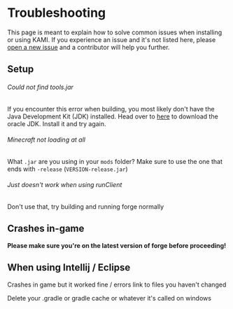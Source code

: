 # Troubleshooting

This page is meant to explain how to solve common issues when installing or using KAMI. If you experience an issue and it's not listed here, please [open a new issue](https://github.com/zeroeightysix/KAMI/issues/new) and a contributor will help you further.

## Setup
###### Could not find tools.jar
If you encounter this error when building, you most likely don't have the Java Development Kit (JDK) installed.
Head over to [here](http://www.oracle.com/technetwork/java/javase/downloads/jdk8-downloads-2133151.html) to download the oracle JDK. Install it and try again.

###### Minecraft not loading at all
What `.jar` are you using in your `mods` folder? Make sure to use the one that ends with `-release` (`VERSION-release.jar`)

###### Just doesn't work when using runClient
Don't use that, try building and running forge normally
## Crashes in-game

**Please make sure you're on the latest version of forge before proceeding!**

## When using Intellij / Eclipse
Crashes in game but it worked fine / errors link to files you haven't changed

Delete your .gradle or gradle cache or whatever it's called on windows
